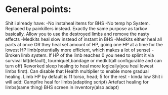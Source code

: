 # General points:
Shit i already have:
-No instaheal items for BHS
-No temp hp System. Replaced by painkillers instead. Exactly the same purpose as tarkov basically. Allow you to use the destroyed limbs and remove the nasty effects
-Medkits heal slow instead of instant in BHS
-Medkits either heal all parts at once OR they heal set amount of HP, going one HP at a time for the lowest HP limb(potentially more efficient, which makes a lot of sense)
-Broken limb system. If HP of the limb reaches 0 you need to splint it via survival kit(default), tourniquet,bandage or medkit(all configurable and can turn off)
Reworked sleep healing to heal more logically(you heal lowest limbs first). Can disable that
Health multiplier to enable more gradual healing. Limb HP by default is 11 torso, head; 5 for the rest - kinda low
Shit i will add:
Campfire heal for limbs(adapting script)
Artefact healing for limbs(same thing)
BHS screen in inventory(also adapt)